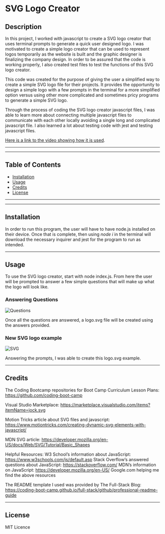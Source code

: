 # SVG Logo Creator

## Description

In this project, I worked with javascript to create a SVG logo creator that uses terminal prompts to generate a quick user designed logo. I was motivated to create a simple logo creator that can be used to represent logos temporarily as the website is built and the graphic designer is finalizing the company design. In order to be assured that the code is working properly, I also created test files to test the functions of this SVG logo creator.

This code was created for the purpose of giving the user a simplified way to create a simple SVG logo file for their projects. It provides the opportunity to design a simple logo with a few prompts in the terminal for a more simplified option versus using other more complicated and sometimes pricy programs to generate a simple SVG logo.

Through the process of coding the SVG logo creator javascript files, I was able to learn more about connecting multiple javascript files to communicate with each other locally avoiding a single long and complicated javascript file. I also learned a lot about testing code with jest and testing javascript files.

[Here is a link to the video showing how it is used]().

---
---

## Table of Contents

- [Installation](#installation)
- [Usage](#usage)
- [Credits](#credits)
- [License](#license)

---
---

## Installation

In order to run this program, the user will have to have node.js installed on their device. Once that is complete, then using *node i* in the terminal will download the necessary inquirer and jest for the program to run as intended.

---

## Usage

To use the SVG logo creator, start with node index.js. From here the user will be prompted to answer a few simple questions that will make up what the logo will look like.

### Answering Questions
![Questions](assets "Questions")

Once all the questions are answered, a logo.svg file will be created using the answers provided.

### New SVG logo example
![SVG](assets "SVG")

Answering the prompts, I was able to create this logo.svg example.

---

## Credits
The Coding Bootcamp repositories for Boot Camp Curriculum Lesson Plans: https://github.com/coding-boot-camp

Visual Studio Marketplace: https://marketplace.visualstudio.com/items?itemName=jock.svg

Motion Tricks article about SVG files and javascript: https://www.motiontricks.com/creating-dynamic-svg-elements-with-javascript/

MDN SVG article: https://developer.mozilla.org/en-US/docs/Web/SVG/Tutorial/Basic_Shapes

Helpful Resources:
W3 School’s information about JavaScript: https://www.w3schools.com/js/default.asp
Stack Overflow’s answered questions about JavaScript: https://stackoverflow.com/
MDN’s information on JavaScript: https://developer.mozilla.org/en-US/
Google.com helping me find the above resources

The README template I used was provided by The Full-Stack Blog: https://coding-boot-camp.github.io/full-stack/github/professional-readme-guide

---

## License
MIT Licence
